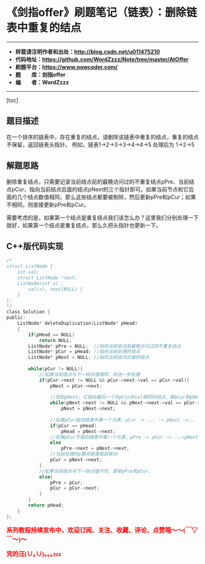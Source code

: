 # 《剑指offer》刷题笔记（链表）：删除链表中重复的结点

----------

- **转载请注明作者和出处：http://blog.csdn.net/u011475210**
- **代码地址：https://github.com/WordZzzz/Note/tree/master/AtOffer**
- **刷题平台：https://www.nowcoder.com/**
- **题&emsp;&emsp;库：剑指offer**
- **编&emsp;&emsp;者：WordZzzz**

----------

[toc]

## 题目描述

在一个排序的链表中，存在重复的结点，请删除该链表中重复的结点，重复的结点不保留，返回链表头指针。 例如，链表1->2->3->3->4->4->5 处理后为 1->2->5

## 解题思路

删除重复结点，只需要记录当前结点前的最晚访问过的不重复结点pPre、当前结点pCur、指向当前结点后面的结点pNext的三个指针即可。如果当前节点和它后面的几个结点数值相同，那么这些结点都要被剔除，然后更新pPre和pCur；如果不相同，则直接更新pPre和pCur。

需要考虑的是，如果第一个结点是重复结点我们该怎么办？这里我们分别处理一下就好，如果第一个结点是重复结点，那么久把头指针也更新一下。

## C++版代码实现

```c
/*
struct ListNode {
    int val;
    struct ListNode *next;
    ListNode(int x) :
        val(x), next(NULL) {
    }
};
*/
class Solution {
public:
    ListNode* deleteDuplication(ListNode* pHead)
    {
        if(pHead == NULL)
            return NULL;
        ListNode* pPre = NULL;  //指向当前结点前最晚访问过的不重复结点
        ListNode* pCur = pHead; //指向当前处理的结点
        ListNode* pNext = NULL; //指向当前结点后面的结点
        
        while(pCur != NULL){
            //如果当前结点与下一结点值相同，则进一步处理
            if(pCur->next != NULL && pCur->next->val == pCur->val){
                pNext = pCur->next;
                
                //找到pNext，它指向最后一个与pCur的val相同的结点，那pCur到pNext之间的结点都是要删除的
                while(pNext->next != NULL && pNext->next->val == pCur->val)
                    pNext = pNext->next;
                
                //如果pCur指向链表中第一个元素，pCur -> ... -> pNext ->... , 要删除pCur到pNext, 将指向链表第一个元素的指针pHead指向pNext->next。
                if(pCur == pHead)
                    pHead = pNext->next;
                //如果pCur不指向链表中第一个元素，pPre -> pCur ->...->pNext ->... ，要删除pCur到pNext，即pPre->next = pNext->next
                else
                    pPre->next = pNext->next;
                //当前处理的p要向链表尾部移动
                pCur = pNext->next;
            }
            //如果当前结点与下一结点值不同，更新pPre和pCur。
            else{
                pPre = pCur;
                pCur = pCur->next;
            }
        }
        return pHead;
    }
};
```

**<font color="red" size=3 face="仿宋">系列教程持续发布中，欢迎订阅、关注、收藏、评论、点赞哦～～(￣▽￣～)～</font>**

**<font color="red" size=3 face="仿宋">完的汪(∪｡∪)｡｡｡zzz</font>**